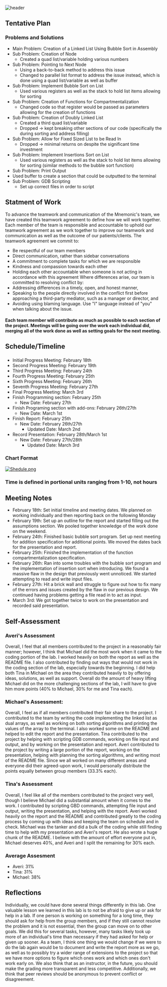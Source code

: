 ![header](https://capsule-render.vercel.app/api?type=waving&color=D5D6EA&height=300&section=header&text=CS3113_SP22_LAB01_TEAMMneumonic&fontSize=30&animation=fadeIn)

## Tentative Plan 
### Problems and Solutions
-   Main Problem: Creation of a Linked List Using Bubble Sort in Assembly 
-  Sub Problem: Creation of Node
   - Created a quad list/variable holding various numbers
-  Sub Problem: Pointing to Next Node
   -  Using a back-to-back method to address this issue
   -   Changed to parallel list format to address the issue instead, which is done using a quad list/variable as well as buffer 
- Sub Problem: Implement Bubble Sort on List
   - Used various registers as well as the stack to hold list items allowing for sorting 
- Sub Problem: Creation of Functions for Compartmentalization
   - Changed code so that register would be passed as parameters allowing for the creation of functions 
- Sub Problem: Creation of Doubly Linked List
   - Created a third quad list/variable 
   - Dropped -> kept breaking other sections of our code (specifically the during sorting and address filling) 
- Sub Problem: Allow for Fixed Sized List to be Read In 
   - Dropped -> minimal returns on despite the significant time investment
- Sub Problem: Implement Insertions Sort on List
   -  Used various registers as well as the stack to hold list items allowing for sorting (similar methods to the bubble sort function)
 - Sub Problem: Print Output  
 - Used buffer to create a section that could be outputted to the terminal
 - Sub Problem: GDB Scripting
   - Set up correct files in order to script
## Statment of Work 
To advance the teamwork and communication of the Mnemonic's team, we have created this
teamwork agreement to define how we will work together.
Each member of the team is responsible and accountable to uphold our teamwork agreement as we
work together to improve our teamwork and communication as well as the outcome of our
patients/clients.
The teamwork agreement we commit to:
- Be respectful of our team members
- Direct communication, rather than sidebar conversations
- A commitment to complete tasks for which we are responsible
- Kindness and compassion towards each other
- Holding each other accountable when someone is not acting in accordance with this agreement
Where differences arise, our team is committed to resolving conflict by:
- Addressing differences in a timely, open, and honest manner,
- Speaking to the people directly involved in the conflict first before approaching a third-party
mediator, such as a manager or director, and
- Avoiding using blaming language. Use "I" language instead of "you" when talking about the
issue.
#### Each team member will contribute as much as possible to each section of the project. Meetings will be going over the work each individual did, merging all of the work done as well as setting goals for the next meeting. 

## Schedule/Timeline 
### 
-  Initial Progress Meeting: February 18th
-  Second Progress Meeting: February 19th
-  Third Progress Meeting: February 24th 
-  Fourth Progress Meeting: February 25th 
-  Sixth Progress Meeting: February 26th 
-  Seventh Progress Meeting: February 27th 
-  Final Progress Meeting: March 3rd
-  Finish Programming section: February 25th 
   - New Date: February 27th      
-  Finish Programing section with add-ons: February 26th/27th
      - New Date: March 1st 
-  Finish Report: February 25th
   - New Date: February 26th/27th 
      - Updated Date: March 2nd 
-  Record Presentation: February 28th/March 1st 
   - New Date: February 27th/28th  
      - Updated Date: March 3rd 
### Chart Format 
[![Shedule.png](https://i.postimg.cc/DwhP7pMz/Picture.png)](https://postimg.cc/56PC3g1c)
### Time is defined in portional units ranging from 1-10, not hours
## Meeting Notes
-  February 18th: Set initial timeline and meeting dates. We planned on working individually and then reporting back on the following Monday 
-  February 19th: Set up an outline for the report and started filling out the assumptions section. We pooled together knowledge of the work done on the weekend.
-  February 24th: Finished basic bubble sort program. Set up next meeting for addition specification for additional points. We moved the dates back for the presentation and report.
-  February 25th: Finished the implementation of the function compartmentalization specification.  
-  February 26th: Ran into some troubles with the bubble sort program and the implementation of insertion sort when introducing. We found a massive flaw in the design that previously went unnoticed. We started attempting to read and write input files. 
-  February 27th: Hit a brick wall and struggle to figure out how to fix many of the errors and issues created by the flaw in our previous design. We continued having problems getting a file read in to act as input. 
 - March 3rd: We got together twice to work on the presentation and recorded said presentation. 
 ## Self-Assessment 
 
 ### Averi's Assessment
 Overall, I feel that all members contributed to the project in a reasonably fair manner; however, I think that Michael did the most work when it came to the coding portion of the lab. I worked heavily on both the report as well as the README file. I also contributed by finding out ways that would not work in the coding section of the lab, especially towards the beginning. I did help both Tina in Michael on the area they contributed heavily to by offering ideas, solutions, as well as support. Overall do the amount of heavy lifting Michael did on the more challenging sections of the lab, I will have to give him more points (40% to Michael, 30% for me and Tina each). 
 ### Michael's Assessment: 
 Overall, I feel as if all members contributed their fair share to the project. I contributed to the team by writing the code implementing the linked list as dual arrays, as well as working on both sorting algorithms and printing the values of the array to the terminal. I also worked some on the README and helped to edit the report and the presentation. Tina contributed to the project by helping with scripting GDB commands, working on file input and output, and by working on the presentation and report. Averi contributed to the project by writing a large portion of the report, working on the presentation, helping with planning the sorting algorithms, and writing most of the README file. Since we all worked on many different areas and everyone did their agreed-upon work, I would personally distribute the points equally between group members (33.3% each).
 
 ### Tina's Assessment
 Overall, I feel like all of the members contributed to the project very well, though I believe Michael did a substantial amount when it comes to the work. I contributed by scripting GBD commands, attempting file input and output, writing the presentation, and helping with the report. Averi worked heavily on the report and the README and contributed greatly to the coding process by coming up with ideas and keeping the team on schedule and in check. Michael was the tanker and did a bulk of the coding while still finding time to help with my presentation and Averi's report. He also wrote a huge chunk of the README. I believe with the amount of effort everyone put in, Michael deserves 40%, and Averi and I split the remaining for 30% each.
 
 ### Average Assesment 
 - Averi: 31%
 - Tina: 31%
 - Michael: 38%

 ## Reflections
 Individually, we could have done several things differently in this lab. One valuable lesson we learned in this lab is to not be afraid to give up or ask for help in a lab. If one person is working on something for a long time, they should ask for help from the group members, and if they still cannot resolve the problem and it is not essential, then the group can move on to other goals. We did this for several tasks, however, many tasks likely took up more of an individual's time than necessary if they had asked for help or given up sooner. As a team, I think one thing we would change if we were to do the lab again would be to document and write the report more as we go, as well as to possibly try a wider range of extensions to the project so that we have more options to figure which ones work and which ones don't work early on. We also think that as an instructor, in the future, you should make the grading more transparent and less competitive. Additionally, we think that peer reviews should be anonymous to prevent conflict or disagreement.
 
 
   
